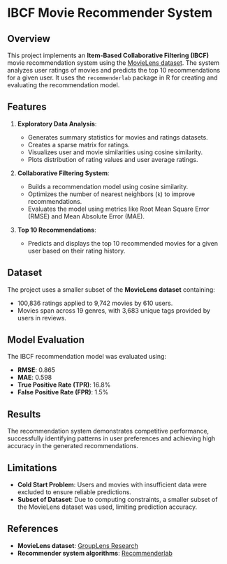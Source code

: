 # IBCF Movie Recommender System

## Overview
This project implements an **Item-Based Collaborative Filtering (IBCF)** movie recommendation system using the [MovieLens dataset](https://grouplens.org/datasets/movielens/). The system analyzes user ratings of movies and predicts the top 10 recommendations for a given user. It uses the `recommenderlab` package in R for creating and evaluating the recommendation model.

## Features
1. **Exploratory Data Analysis**: 
   - Generates summary statistics for movies and ratings datasets.
   - Creates a sparse matrix for ratings.
   - Visualizes user and movie similarities using cosine similarity.
   - Plots distribution of rating values and user average ratings.

2. **Collaborative Filtering System**:
   - Builds a recommendation model using cosine similarity.
   - Optimizes the number of nearest neighbors (`k`) to improve recommendations.
   - Evaluates the model using metrics like Root Mean Square Error (RMSE) and Mean Absolute Error (MAE).

3. **Top 10 Recommendations**:
   - Predicts and displays the top 10 recommended movies for a given user based on their rating history.

## Dataset
The project uses a smaller subset of the **MovieLens dataset** containing:
- 100,836 ratings applied to 9,742 movies by 610 users.
- Movies span across 19 genres, with 3,683 unique tags provided by users in reviews.

## Model Evaluation
The IBCF recommendation model was evaluated using:
- **RMSE**: 0.865
- **MAE**: 0.598
- **True Positive Rate (TPR)**: 16.8%
- **False Positive Rate (FPR)**: 1.5%

## Results
The recommendation system demonstrates competitive performance, successfully identifying patterns in user preferences and achieving high accuracy in the generated recommendations.

## Limitations
- **Cold Start Problem**: Users and movies with insufficient data were excluded to ensure reliable predictions.
- **Subset of Dataset**: Due to computing constraints, a smaller subset of the MovieLens dataset was used, limiting prediction accuracy.

## References
- **MovieLens dataset**: [GroupLens Research](https://grouplens.org/datasets/movielens/)
- **Recommender system algorithms**: [Recommenderlab](https://cran.r-project.org/web/packages/recommenderlab/index.html)



